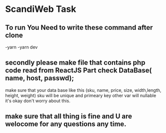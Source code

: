 # ScandiWeb Task
## To run You Need to write these command after clone

-yarn 
-yarn dev

## secondly please make file that contains php code read from ReactJS Part check DataBase( name, host, passwd);
make sure that your data base like this (sku, name, price, size, width,length, height, weight) sku will be unique and primeary key other var will nullable it's okay don't worry about this.
## make sure that all thing is fine and U are welocome for any questions any time.